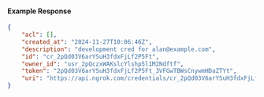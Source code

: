 <!-- Code generated for API Clients. DO NOT EDIT. -->

#### Example Response

```json
{
	"acl": [],
	"created_at": "2024-11-27T10:06:46Z",
	"description": "development cred for alan@example.com",
	"id": "cr_2pQd03V6arYSuH3fdxFjLf2P5Ft",
	"owner_id": "usr_2pQczxWAKslcYlshp5l1M2Ndftf",
	"token": "2pQd03V6arYSuH3fdxFjLf2P5Ft_3VFGwTBWsCnywmHDaZTYt",
	"uri": "https://api.ngrok.com/credentials/cr_2pQd03V6arYSuH3fdxFjLf2P5Ft"
}
```
